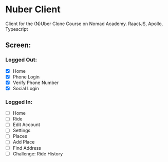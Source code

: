 # Nuber Client

Client for the (N)Uber Clone Course on Nomad Academy. RaactJS, Apollo, Typescript

## Screen:

### Logged Out:

  - [X] Home
  - [X] Phone Login
  - [X] Verify Phone Number
  - [X] Social Login

### Logged In:

  - [ ] Home
  - [ ] Ride
  - [ ] Edit Account
  - [ ] Settings
  - [ ] Places
  - [ ] Add Place
  - [ ] Find Address
  - [ ] Challenge: Ride History